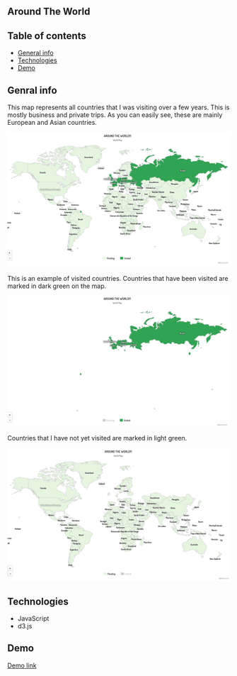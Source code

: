 ## Around The World

## Table of contents
* [General info](#general-info)
* [Technologies](#technologies)
* [Demo](#demo)

## Genral info
This map represents all countries that I was visiting over a few years. This is mostly business and private trips. As you can easily see, these are mainly European and Asian countries.

<p align="center">
  <img src="images/first_look.png">
</p>

This is an example of visited countries. Countries that have been visited are marked in dark green on the map. 

<p align="center">
  <img src="images/visited.png">
</p>

Countries that I have not yet visited are marked in light green. 
<p align="center">
  <img src="images/pending.png">
</p>

## Technologies
* JavaScript
* d3.js

## Demo

[Demo link](https://coffeina.github.io/Around.The.World/)
